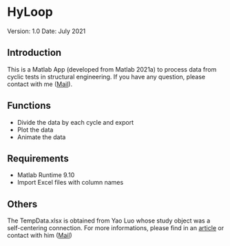 # HyLoop
Version: 1.0
Date: July 2021

## Introduction
This is a Matlab App (developed from Matlab 2021a) to process data from cyclic tests in structural engineering.
If you have any question, please contact with me ([Mail](chuandongxie@xauat.edu.cn)).

## Functions
* Divide the data by each cycle and export
* Plot the data
* Animate the data

## Requirements
* Matlab Runtime 9.10
* Import Excel files with column names

## Others
The TempData.xlsx is obtained from Yao Luo whose study object was a self-centering connection. For more informations, please find in an [article](https://doi.org/10.1016/j.jcsr.2020.106052) or contact with him ([Mail](haruka_ra@outlook.com))
